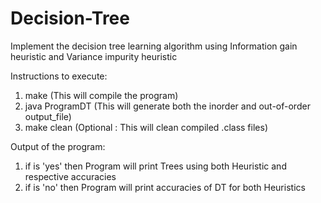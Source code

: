 # Decision-Tree
Implement the decision tree learning algorithm using Information gain heuristic and Variance impurity heuristic

Instructions to execute:
1. make 						       (This will compile the program)
2. java ProgramDT <training-set> <validation-set> <test-set> <to-print> 	(This will generate both the inorder and out-of-order output_file)
3. make clean 						(Optional : This will clean compiled .class files)

Output of the program:
1. if <to-print> is 'yes' then Program will print Trees using both Heuristic and respective accuracies
2. if <to-print> is 'no' then Program will print accuracies of DT for both Heuristics

